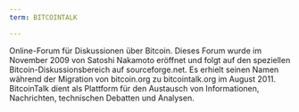 ```yaml
---
term: BITCOINTALK

---
```

Online-Forum für Diskussionen über Bitcoin. Dieses Forum wurde im November 2009 von Satoshi Nakamoto eröffnet und folgt auf den speziellen Bitcoin-Diskussionsbereich auf sourceforge.net. Es erhielt seinen Namen während der Migration von bitcoin.org zu bitcointalk.org im August 2011. BitcoinTalk dient als Plattform für den Austausch von Informationen, Nachrichten, technischen Debatten und Analysen.